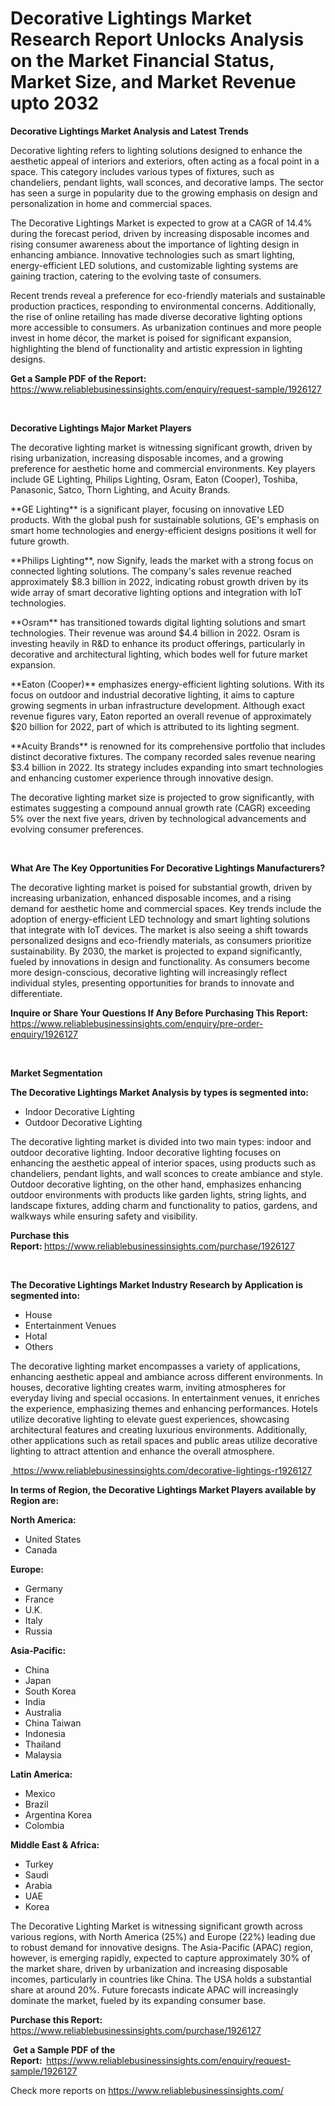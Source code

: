 <p><h1>Decorative Lightings Market Research Report Unlocks Analysis on the Market Financial Status, Market Size, and Market Revenue upto 2032</h1></p><p><strong>Decorative Lightings Market Analysis and Latest Trends</strong></p>
<p><p>Decorative lighting refers to lighting solutions designed to enhance the aesthetic appeal of interiors and exteriors, often acting as a focal point in a space. This category includes various types of fixtures, such as chandeliers, pendant lights, wall sconces, and decorative lamps. The sector has seen a surge in popularity due to the growing emphasis on design and personalization in home and commercial spaces.</p><p>The Decorative Lightings Market is expected to grow at a CAGR of 14.4% during the forecast period, driven by increasing disposable incomes and rising consumer awareness about the importance of lighting design in enhancing ambiance. Innovative technologies such as smart lighting, energy-efficient LED solutions, and customizable lighting systems are gaining traction, catering to the evolving taste of consumers.</p><p>Recent trends reveal a preference for eco-friendly materials and sustainable production practices, responding to environmental concerns. Additionally, the rise of online retailing has made diverse decorative lighting options more accessible to consumers. As urbanization continues and more people invest in home décor, the market is poised for significant expansion, highlighting the blend of functionality and artistic expression in lighting designs.</p></p>
<p><strong>Get a Sample PDF of the Report:&nbsp;</strong> <a href="https://www.reliablebusinessinsights.com/enquiry/request-sample/1926127?utm_campaign=100&utm_medium=2&utm_source=Github&utm_content=ia&utm_term=15012025&utm_id=decorative-lightings">https://www.reliablebusinessinsights.com/enquiry/request-sample/1926127</a></p>
<p>&nbsp;</p>
<p><strong>Decorative Lightings Major Market Players</strong></p>
<p><p>The decorative lighting market is witnessing significant growth, driven by rising urbanization, increasing disposable incomes, and a growing preference for aesthetic home and commercial environments. Key players include GE Lighting, Philips Lighting, Osram, Eaton (Cooper), Toshiba, Panasonic, Satco, Thorn Lighting, and Acuity Brands.</p><p>**GE Lighting** is a significant player, focusing on innovative LED products. With the global push for sustainable solutions, GE's emphasis on smart home technologies and energy-efficient designs positions it well for future growth. </p><p>**Philips Lighting**, now Signify, leads the market with a strong focus on connected lighting solutions. The company's sales revenue reached approximately $8.3 billion in 2022, indicating robust growth driven by its wide array of smart decorative lighting options and integration with IoT technologies.</p><p>**Osram** has transitioned towards digital lighting solutions and smart technologies. Their revenue was around $4.4 billion in 2022. Osram is investing heavily in R&D to enhance its product offerings, particularly in decorative and architectural lighting, which bodes well for future market expansion.</p><p>**Eaton (Cooper)** emphasizes energy-efficient lighting solutions. With its focus on outdoor and industrial decorative lighting, it aims to capture growing segments in urban infrastructure development. Although exact revenue figures vary, Eaton reported an overall revenue of approximately $20 billion for 2022, part of which is attributed to its lighting segment.</p><p>**Acuity Brands** is renowned for its comprehensive portfolio that includes distinct decorative fixtures. The company recorded sales revenue nearing $3.4 billion in 2022. Its strategy includes expanding into smart technologies and enhancing customer experience through innovative design.</p><p>The decorative lighting market size is projected to grow significantly, with estimates suggesting a compound annual growth rate (CAGR) exceeding 5% over the next five years, driven by technological advancements and evolving consumer preferences.</p></p>
<p>&nbsp;</p>
<p><strong>What Are The Key Opportunities For Decorative Lightings Manufacturers?</strong></p>
<p><p>The decorative lighting market is poised for substantial growth, driven by increasing urbanization, enhanced disposable incomes, and a rising demand for aesthetic home and commercial spaces. Key trends include the adoption of energy-efficient LED technology and smart lighting solutions that integrate with IoT devices. The market is also seeing a shift towards personalized designs and eco-friendly materials, as consumers prioritize sustainability. By 2030, the market is projected to expand significantly, fueled by innovations in design and functionality. As consumers become more design-conscious, decorative lighting will increasingly reflect individual styles, presenting opportunities for brands to innovate and differentiate.</p></p>
<p><strong>Inquire or Share Your Questions If Any Before Purchasing This Report:</strong> <a href="https://www.reliablebusinessinsights.com/enquiry/pre-order-enquiry/1926127?utm_campaign=100&utm_medium=2&utm_source=Github&utm_content=ia&utm_term=15012025&utm_id=decorative-lightings">https://www.reliablebusinessinsights.com/enquiry/pre-order-enquiry/1926127</a></p>
<p>&nbsp;</p>
<p><strong>Market Segmentation</strong></p>
<p><strong>The Decorative Lightings Market Analysis by types is segmented into:</strong></p>
<p><ul><li>Indoor Decorative Lighting</li><li>Outdoor Decorative Lighting</li></ul></p>
<p><p>The decorative lighting market is divided into two main types: indoor and outdoor decorative lighting. Indoor decorative lighting focuses on enhancing the aesthetic appeal of interior spaces, using products such as chandeliers, pendant lights, and wall sconces to create ambiance and style. Outdoor decorative lighting, on the other hand, emphasizes enhancing outdoor environments with products like garden lights, string lights, and landscape fixtures, adding charm and functionality to patios, gardens, and walkways while ensuring safety and visibility.</p></p>
<p><strong>Purchase this Report:&nbsp;</strong><a href="https://www.reliablebusinessinsights.com/purchase/1926127?utm_campaign=100&utm_medium=2&utm_source=Github&utm_content=ia&utm_term=15012025&utm_id=decorative-lightings">https://www.reliablebusinessinsights.com/purchase/1926127</a></p>
<p>&nbsp;</p>
<p><strong>The Decorative Lightings Market Industry Research by Application is segmented into:</strong></p>
<p><ul><li>House</li><li>Entertainment Venues</li><li>Hotal</li><li>Others</li></ul></p>
<p><p>The decorative lighting market encompasses a variety of applications, enhancing aesthetic appeal and ambiance across different environments. In houses, decorative lighting creates warm, inviting atmospheres for everyday living and special occasions. In entertainment venues, it enriches the experience, emphasizing themes and enhancing performances. Hotels utilize decorative lighting to elevate guest experiences, showcasing architectural features and creating luxurious environments. Additionally, other applications such as retail spaces and public areas utilize decorative lighting to attract attention and enhance the overall atmosphere.</p></p>
<p><a href="https://www.reliablebusinessinsights.com/decorative-lightings-r1926127?utm_campaign=100&utm_medium=2&utm_source=Github&utm_content=ia&utm_term=15012025&utm_id=decorative-lightings">&nbsp;https://www.reliablebusinessinsights.com/decorative-lightings-r1926127</a></p>
<p><strong>In terms of Region, the Decorative Lightings Market Players available by Region are:</strong></p>
<p>
    <p> <strong> North America: </strong>
        <ul>
            <li>United States</li>
            <li>Canada</li>
        </ul>
        </p> 
    <p> <strong> Europe: </strong>
        <ul>
            <li>Germany</li>
            <li>France</li>
            <li>U.K.</li>
            <li>Italy</li>
            <li>Russia</li>
        </ul>
        </p> 
    <p> <strong> Asia-Pacific: </strong>
        <ul>
            <li>China</li>
            <li>Japan</li>
            <li>South Korea</li>
            <li>India</li>
            <li>Australia</li>
            <li>China Taiwan</li>
            <li>Indonesia</li>
            <li>Thailand</li>
            <li>Malaysia</li>
        </ul>
        </p> 
    <p> <strong> Latin America: </strong>
        <ul>
            <li>Mexico</li>
            <li>Brazil</li>
            <li>Argentina Korea</li>
            <li>Colombia</li>
        </ul>
        </p> 
    <p> <strong> Middle East & Africa: </strong>
        <ul>
            <li>Turkey</li>
            <li>Saudi</li>
            <li>Arabia</li>
            <li>UAE</li>
            <li>Korea</li>
        </ul>
    </p>
    </p>
<p><p>The Decorative Lighting Market is witnessing significant growth across various regions, with North America (25%) and Europe (22%) leading due to robust demand for innovative designs. The Asia-Pacific (APAC) region, however, is emerging rapidly, expected to capture approximately 30% of the market share, driven by urbanization and increasing disposable incomes, particularly in countries like China. The USA holds a substantial share at around 20%. Future forecasts indicate APAC will increasingly dominate the market, fueled by its expanding consumer base.</p></p>
<p><strong>Purchase this Report: </strong><a href="https://www.reliablebusinessinsights.com/purchase/1926127?utm_campaign=100&utm_medium=2&utm_source=Github&utm_content=ia&utm_term=15012025&utm_id=decorative-lightings">https://www.reliablebusinessinsights.com/purchase/1926127</a></p>
<p>&nbsp;<strong>Get a Sample PDF of the Report:&nbsp;&nbsp;</strong><a href="https://www.reliablebusinessinsights.com/enquiry/request-sample/1926127?utm_campaign=100&utm_medium=2&utm_source=Github&utm_content=ia&utm_term=15012025&utm_id=decorative-lightings">https://www.reliablebusinessinsights.com/enquiry/request-sample/1926127</a></p>
<p><strong></strong></p>
<p>Check more reports on <a href="https://www.reliablebusinessinsights.com/?utm_campaign=100&utm_medium=2&utm_source=Github&utm_content=ia&utm_term=15012025&utm_id=decorative-lightings">https://www.reliablebusinessinsights.com/</a></p>